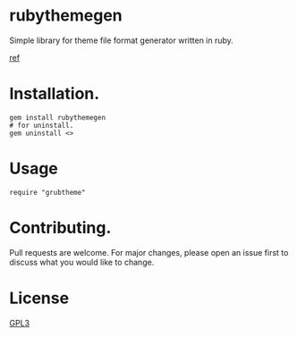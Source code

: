 # rubythemegen
Simple library for theme file format generator written in ruby.

[ref](https://www.gnu.org/software/grub/manual/grub/html_node/Theme-file-format.html)

# Installation.
```
gem install rubythemegen
# for uninstall.
gem uninstall <>
```

# Usage
```
require "grubtheme"
```

# Contributing.
Pull requests are welcome. For major changes, please open an issue first to discuss what you would like to change.

# License
[GPL3](https://choosealicense.com/licenses/gpl-3.0/)
